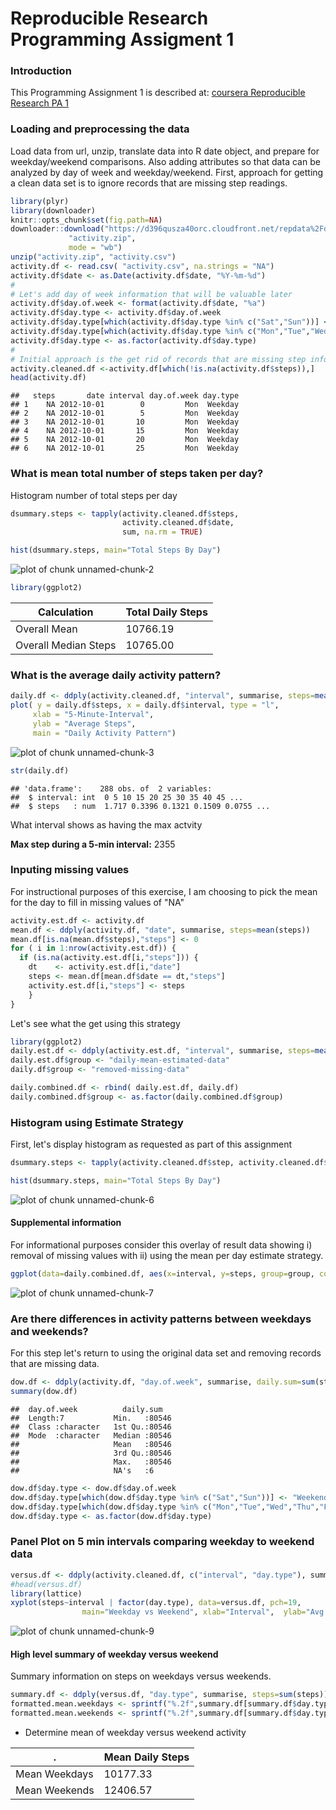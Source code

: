 Reproducible Research  Programming Assigment 1
========================================================

### Introduction

This Programming Assignment 1 is described at: [coursera Reproducible Research PA 1](https://class.coursera.org/repdata-011/human_grading/view/courses/973512/assessments/3/submissions)

### Loading and preprocessing the data

Load data from url, unzip, translate data into R date object, and prepare for weekday/weekend comparisons.  Also adding attributes so that data can be analyzed by day of week and weekday/weekend.  First, approach for getting a clean data set is to ignore records that are missing step readings.
  

```r
library(plyr)
library(downloader)
knitr::opts_chunk$set(fig.path=NA)
downloader::download("https://d396qusza40orc.cloudfront.net/repdata%2Fdata%2Factivity.zip",
             "activity.zip", 
             mode = "wb")  
unzip("activity.zip", "activity.csv")
activity.df <- read.csv( "activity.csv", na.strings = "NA")
activity.df$date <- as.Date(activity.df$date, "%Y-%m-%d")
#
# Let's add day of week information that will be valuable later
activity.df$day.of.week <- format(activity.df$date, "%a")
activity.df$day.type <- activity.df$day.of.week
activity.df$day.type[which(activity.df$day.type %in% c("Sat","Sun"))] <- "Weekend"
activity.df$day.type[which(activity.df$day.type %in% c("Mon","Tue","Wed","Thu","Fri"))] <- "Weekday"
activity.df$day.type <- as.factor(activity.df$day.type)
#
# Initial approach is the get rid of records that are missing step information
activity.cleaned.df <-activity.df[which(!is.na(activity.df$steps)),]
head(activity.df)
```

```
##   steps       date interval day.of.week day.type
## 1    NA 2012-10-01        0         Mon  Weekday
## 2    NA 2012-10-01        5         Mon  Weekday
## 3    NA 2012-10-01       10         Mon  Weekday
## 4    NA 2012-10-01       15         Mon  Weekday
## 5    NA 2012-10-01       20         Mon  Weekday
## 6    NA 2012-10-01       25         Mon  Weekday
```

###  What is mean total number of steps taken per day?

Histogram number of total steps per day


```r
dsummary.steps <- tapply(activity.cleaned.df$steps, 
                         activity.cleaned.df$date, 
                         sum, na.rm = TRUE)

hist(dsummary.steps, main="Total Steps By Day")
```

![plot of chunk unnamed-chunk-2](unnamed-chunk-2-1.png) 

```r
library(ggplot2)
```

Calculation | Total Daily Steps
------------ | -----
Overall Mean | 10766.19
Overall Median Steps | 10765.00

### What is the average daily activity pattern?


```r
daily.df <- ddply(activity.cleaned.df, "interval", summarise, steps=mean(steps))
plot( y = daily.df$steps, x = daily.df$interval, type = "l", 
     xlab = "5-Minute-Interval", 
     ylab = "Average Steps", 
     main = "Daily Activity Pattern")
```

![plot of chunk unnamed-chunk-3](unnamed-chunk-3-1.png) 

```r
str(daily.df)
```

```
## 'data.frame':	288 obs. of  2 variables:
##  $ interval: int  0 5 10 15 20 25 30 35 40 45 ...
##  $ steps   : num  1.717 0.3396 0.1321 0.1509 0.0755 ...
```

What interval shows as having the max actvity

**Max step during a 5-min interval:** 2355

### Inputing missing values

For instructional purposes of this exercise, I am choosing to pick the mean for the day to fill in missing values of "NA"



```r
activity.est.df <- activity.df 
mean.df <- ddply(activity.df, "date", summarise, steps=mean(steps))
mean.df[is.na(mean.df$steps),"steps"] <- 0
for ( i in 1:nrow(activity.est.df)) {
  if (is.na(activity.est.df[i,"steps"])) {
    dt    <- activity.est.df[i,"date"]
    steps <- mean.df[mean.df$date == dt,"steps"]
    activity.est.df[i,"steps"] <- steps
    }
}
```

Let's see what the get using this strategy


```r
library(ggplot2)
daily.est.df <- ddply(activity.est.df, "interval", summarise, steps=mean(steps))
daily.est.df$group <- "daily-mean-estimated-data"
daily.df$group <- "removed-missing-data"

daily.combined.df <- rbind( daily.est.df, daily.df)
daily.combined.df$group <- as.factor(daily.combined.df$group)
```

### Histogram using Estimate Strategy
First, let's display histogram as requested as part of this assignment

```r
dsummary.steps <- tapply(activity.cleaned.df$step, activity.cleaned.df$date, sum, na.rm = TRUE)

hist(dsummary.steps, main="Total Steps By Day")
```

![plot of chunk unnamed-chunk-6](unnamed-chunk-6-1.png) 

#### Supplemental information
For informational purposes consider this overlay of result data showing i) removal of missing values with ii) using the mean per day estimate strategy.


```r
ggplot(data=daily.combined.df, aes(x=interval, y=steps, group=group, colour=group)) + geom_line()
```

![plot of chunk unnamed-chunk-7](unnamed-chunk-7-1.png) 


###  Are there differences in activity patterns between weekdays and weekends?

For this step let's return to using the original data set and removing records that are missing data. 


```r
dow.df <- ddply(activity.df, "day.of.week", summarise, daily.sum=sum(steps))
summary(dow.df) 
```

```
##  day.of.week          daily.sum    
##  Length:7           Min.   :80546  
##  Class :character   1st Qu.:80546  
##  Mode  :character   Median :80546  
##                     Mean   :80546  
##                     3rd Qu.:80546  
##                     Max.   :80546  
##                     NA's   :6
```

```r
dow.df$day.type <- dow.df$day.of.week
dow.df$day.type[which(dow.df$day.type %in% c("Sat","Sun"))] <- "Weekend"
dow.df$day.type[which(dow.df$day.type %in% c("Mon","Tue","Wed","Thu","Fri"))] <- "Weekday"
dow.df$day.type <- as.factor(dow.df$day.type)
```

### Panel Plot on 5 min intervals comparing weekday to weekend data

```r
versus.df <- ddply(activity.cleaned.df, c("interval", "day.type"), summarise, steps=mean(steps))
#head(versus.df)
library(lattice)
xyplot(steps~interval | factor(day.type), data=versus.df, pch=19,
                main="Weekday vs Weekend", xlab="Interval",  ylab="Avg Steps",layout=c(2,1),type=c("l","g"))
```

![plot of chunk unnamed-chunk-9](unnamed-chunk-9-1.png) 

#### High level summary of weekday versus weekend
Summary information on steps on weekdays versus weekends.


```r
summary.df <- ddply(versus.df, "day.type", summarise, steps=sum(steps))
formatted.mean.weekdays <- sprintf("%.2f",summary.df[summary.df$day.type=="Weekday","steps"])
formatted.mean.weekends <- sprintf("%.2f",summary.df[summary.df$day.type=="Weekend","steps"])
```
* Determine mean of weekday versus weekend activity

 . | Mean Daily Steps
------------ | -----
 Mean Weekdays| 10177.33
 Mean Weekends | 12406.57
